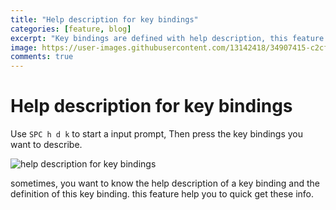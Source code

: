 ```yaml
---
title: "Help description for key bindings"
categories: [feature, blog]
excerpt: "Key bindings are defined with help description, this feature is for getting Help description and jump to the position where the key bindings is defined."
image: https://user-images.githubusercontent.com/13142418/34907415-c2cf7e88-f843-11e7-92d3-ef0f9b1b72ae.gif
comments: true
---
```


# Help description for key bindings

Use `SPC h d k` to start a input prompt, Then press the key bindings you want to describe. 

![help description for key bindings](https://user-images.githubusercontent.com/13142418/34907415-c2cf7e88-f843-11e7-92d3-ef0f9b1b72ae.gif)

sometimes, you want to know the help description of a key binding and the definition of this key binding. this feature help you to quick get
these info.

